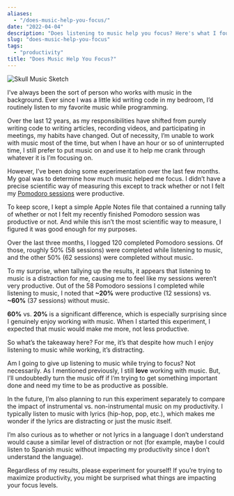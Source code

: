 ```yaml
---
aliases:
  - "/does-music-help-you-focus/"
date: "2022-04-04"
description: "Does listening to music help you focus? Here's what I found."
slug: "does-music-help-you-focus"
tags:
  - "productivity"
title: "Does Music Help You Focus?"
---
```



![Skull Music Sketch][]

I’ve always been the sort of person who works with music in the background. Ever since I was a little kid writing code in my bedroom, I’d routinely listen to my favorite music while programming.

Over the last 12 years, as my responsibilities have shifted from purely writing code to writing articles, recording videos, and participating in meetings, my habits have changed. Out of necessity, I’m unable to work with music most of the time, but when I have an hour or so of uninterrupted time, I still prefer to put music on and use it to help me crank through whatever it is I’m focusing on.

However, I’ve been doing some experimentation over the last few months. My goal was to determine how much music helped me focus. I didn’t have a precise scientific way of measuring this except to track whether or not I felt my [Pomodoro sessions](https://todoist.com/productivity-methods/pomodoro-technique) were productive.

To keep score, I kept a simple Apple Notes file that contained a running tally of whether or not I felt my recently finished Pomodoro session was productive or not. And while this isn’t the most scientific way to measure, I figured it was good enough for my purposes.

Over the last three months, I logged 120 completed Pomodoro sessions. Of those, roughly 50% (58 sessions) were completed while listening to music, and the other 50% (62 sessions) were completed without music.

To my surprise, when tallying up the results, it appears that listening to music is a distraction for me, causing me to feel like my sessions weren’t very productive. Out of the 58 Pomodoro sessions I completed while listening to music, I noted that **~20%** were productive (12 sessions) vs. **~60%** (37 sessions) without music.

**60%** vs. **20%** is a significant difference, which is especially surprising since I genuinely enjoy working with music. When I started this experiment, I expected that music would make me more, not less productive.

So what’s the takeaway here? For me, it’s that despite how much I enjoy listening to music while working, it’s distracting.

Am I going to give up listening to music while trying to focus? Not necessarily. As I mentioned previously, I still **love** working with music. But, I’ll undoubtedly turn the music off if I’m trying to get something important done and need my time to be as productive as possible.

In the future, I’m also planning to run this experiment separately to compare the impact of instrumental vs. non-instrumental music on my productivity. I typically listen to music with lyrics (hip-hop, pop, etc.), which makes me wonder if the lyrics are distracting or just the music itself.

I’m also curious as to whether or not lyrics in a language I don’t understand would cause a similar level of distraction or not (for example, maybe I could listen to Spanish music without impacting my productivity since I don’t understand the language).

Regardless of my results, please experiment for yourself! If you’re trying to maximize productivity, you might be surprised what things are impacting your focus levels.

  [Skull Music Sketch]: /static/images/2022/skull-music-sketch.png "Skull Music Sketch"
